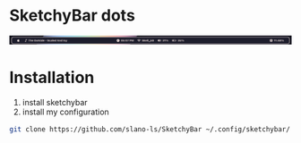 # SketchyBar dots
![Screenshot of bar](./screenshot.png)
# Installation
1. install sketchybar
2. install my configuration
```bash
git clone https://github.com/slano-ls/SketchyBar ~/.config/sketchybar/
```
